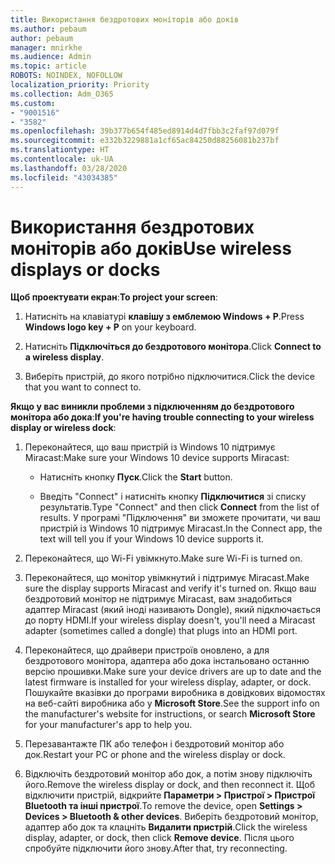 ```yaml
---
title: Використання бездротових моніторів або доків
ms.author: pebaum
author: pebaum
manager: mnirkhe
ms.audience: Admin
ms.topic: article
ROBOTS: NOINDEX, NOFOLLOW
localization_priority: Priority
ms.collection: Adm_O365
ms.custom:
- "9001516"
- "3582"
ms.openlocfilehash: 39b377b654f485ed8914d4d7fbb3c2faf97d079f
ms.sourcegitcommit: e332b3229881a1cf65ac84250d88256081b237bf
ms.translationtype: HT
ms.contentlocale: uk-UA
ms.lasthandoff: 03/28/2020
ms.locfileid: "43034385"
---
```

# <a name="use-wireless-displays-or-docks"></a><span data-ttu-id="a329b-102">Використання бездротових моніторів або доків</span><span class="sxs-lookup"><span data-stu-id="a329b-102">Use wireless displays or docks</span></span>

<span data-ttu-id="a329b-103">**Щоб проектувати екран**:</span><span class="sxs-lookup"><span data-stu-id="a329b-103">**To project your screen**:</span></span>

1. <span data-ttu-id="a329b-104">Натисніть на клавіатурі **клавішу з емблемою Windows + P**.</span><span class="sxs-lookup"><span data-stu-id="a329b-104">Press **Windows logo key + P** on your keyboard.</span></span>

2. <span data-ttu-id="a329b-105">Натисніть **Підключіться до бездротового монітора**.</span><span class="sxs-lookup"><span data-stu-id="a329b-105">Click **Connect to a wireless display**.</span></span>

3. <span data-ttu-id="a329b-106">Виберіть пристрій, до якого потрібно підключитися.</span><span class="sxs-lookup"><span data-stu-id="a329b-106">Click the device that you want to connect to.</span></span>

<span data-ttu-id="a329b-107">**Якщо у вас виникли проблеми з підключенням до бездротового монітора або дока**:</span><span class="sxs-lookup"><span data-stu-id="a329b-107">**If you're having trouble connecting to your wireless display or wireless dock**:</span></span>

1. <span data-ttu-id="a329b-108">Переконайтеся, що ваш пристрій із Windows 10 підтримує Miracast:</span><span class="sxs-lookup"><span data-stu-id="a329b-108">Make sure your Windows 10 device supports Miracast:</span></span> 

    - <span data-ttu-id="a329b-109">Натисніть кнопку **Пуск**.</span><span class="sxs-lookup"><span data-stu-id="a329b-109">Click the **Start** button.</span></span>
    
    - <span data-ttu-id="a329b-110">Введіть "Connect" і натисніть кнопку **Підключитися** зі списку результатів.</span><span class="sxs-lookup"><span data-stu-id="a329b-110">Type "Connect" and then click **Connect** from the list of results.</span></span> <span data-ttu-id="a329b-111">У програмі "Підключення" ви зможете прочитати, чи ваш пристрій із Windows 10 підтримує Miracast.</span><span class="sxs-lookup"><span data-stu-id="a329b-111">In the Connect app, the text will tell you if your Windows 10 device supports it.</span></span> 

2. <span data-ttu-id="a329b-112">Переконайтеся, що Wi-Fi увімкнуто.</span><span class="sxs-lookup"><span data-stu-id="a329b-112">Make sure Wi-Fi is turned on.</span></span> 

3. <span data-ttu-id="a329b-113">Переконайтеся, що монітор увімкнутий і підтримує Miracast.</span><span class="sxs-lookup"><span data-stu-id="a329b-113">Make sure the display supports Miracast and verify it's turned on.</span></span> <span data-ttu-id="a329b-114">Якщо ваш бездротовий монітор не підтримує Miracast, вам знадобиться адаптер Miracast (який іноді називають Dongle), який підключається до порту HDMI.</span><span class="sxs-lookup"><span data-stu-id="a329b-114">If your wireless display doesn't, you'll need a Miracast adapter (sometimes called a dongle) that plugs into an HDMI port.</span></span>

4. <span data-ttu-id="a329b-115">Переконайтеся, що драйвери пристроїв оновлено, а для бездротового монітора, адаптера або дока інстальовано останню версію прошивки.</span><span class="sxs-lookup"><span data-stu-id="a329b-115">Make sure your device drivers are up to date and the latest firmware is installed for your wireless display, adapter, or dock.</span></span> <span data-ttu-id="a329b-116">Пошукайте вказівки до програми виробника в довідкових відомостях на веб-сайті виробника або у **Microsoft Store**.</span><span class="sxs-lookup"><span data-stu-id="a329b-116">See the support info on the manufacturer's website for instructions, or search **Microsoft Store** for your manufacturer's app to help you.</span></span>

5. <span data-ttu-id="a329b-117">Перезавантажте ПК або телефон і бездротовий монітор або док.</span><span class="sxs-lookup"><span data-stu-id="a329b-117">Restart your PC or phone and the wireless display or dock.</span></span>

6. <span data-ttu-id="a329b-118">Відключіть бездротовий монітор або док, а потім знову підключіть його.</span><span class="sxs-lookup"><span data-stu-id="a329b-118">Remove the wireless display or dock, and then reconnect it.</span></span> <span data-ttu-id="a329b-119">Щоб відключити пристрій, відкрийте **Параметри > Пристрої > Пристрої Bluetooth та інші пристрої**.</span><span class="sxs-lookup"><span data-stu-id="a329b-119">To remove the device, open **Settings > Devices  > Bluetooth & other devices**.</span></span> <span data-ttu-id="a329b-120">Виберіть бездротовий монітор, адаптер або док та клацніть **Видалити пристрій**.</span><span class="sxs-lookup"><span data-stu-id="a329b-120">Click the wireless display, adapter, or dock, then click **Remove device**.</span></span> <span data-ttu-id="a329b-121">Після цього спробуйте підключити його знову.</span><span class="sxs-lookup"><span data-stu-id="a329b-121">After that, try reconnecting.</span></span>
